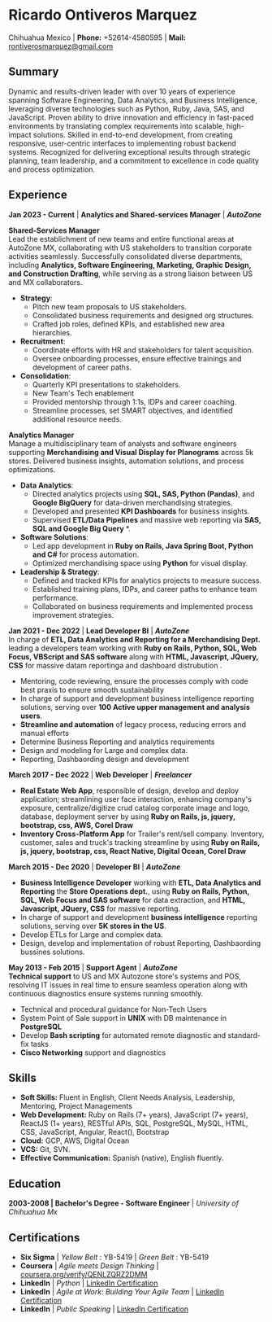 # Ricardo Ontiveros Marquez
Chihuahua Mexico | **Phone:** +52614-4580595 | **Mail:** rontiverosmarquez@gmail.com 
## Summary
Dynamic and results-driven leader with over 10 years of experience spanning Software Engineering, Data Analytics, and Business Intelligence, leveraging diverse technologies such as Python, Ruby, Java, SAS, and JavaScript. Proven ability to drive innovation and efficiency in fast-paced environments by translating complex requirements into scalable, high-impact solutions. Skilled in end-to-end development, from creating responsive, user-centric interfaces to implementing robust backend systems. Recognized for delivering exceptional results through strategic planning, team leadership, and a commitment to excellence in code quality and process optimization.

## Experience
**Jan 2023 - Current** | **Analytics and Shared-services Manager** | ***AutoZone***

**Shared-Services Manager**  
Lead the establichment of new teams and entire functional areas at AutoZone MX, collaborating with US stakeholders to transition corporate activities seamlessly. Successfully consolidated diverse departments, including **Analytics, Software Engineering, Marketing, Graphic Design, and Construction Drafting**, while serving as a strong liaison between US and MX collaborators.  

- **Strategy**:  
  - Pitch new team proposals to US stakeholders.  
  - Consolidated business requirements and designed org structures.  
  - Crafted job roles, defined KPIs, and established new area hierarchies.  
- **Recruitment**:  
  - Coordinate efforts with HR and stakeholders for talent acquisition.  
  - Oversee onboarding processes, ensure effective trainings and development of career paths.  
- **Consolidation**:  
  - Quarterly KPI presentations to stakeholders.  
  - New Team's Tech enablement 
  - Provided mentorship through 1:1s, IDPs and career coaching.  
  - Streamline processes, set SMART objectives, and identified additional resource needs.  

**Analytics Manager**  
Manage a multidisciplinary team of analysts and software engineers supporting **Merchandising and Visual Display for Planograms** across 5k stores. Delivered business insights, automation solutions, and process optimizations.  

- **Data Analytics**:  
  - Directed analytics projects using **SQL, SAS, Python (Pandas)**, and **Google BigQuery** for data-driven merchandising strategies.  
  - Developed and presented **KPI Dashboards** for business insights.  
  - Supervised **ETL/Data Pipelines** and massive web reporting via **SAS, SQL and Google Big Query** *.  
- **Software Solutions**:  
  - Led app development in **Ruby on Rails, Java Spring Boot, Python and C#** for process automation.  
  - Optimized merchandising space using **Python** for visual display.  
- **Leadership & Strategy**:  
  - Defined and tracked KPIs for analytics projects to measure success.  
  - Established training plans, IDPs, and career paths to enhance team performance.  
  - Collaborated on business requirements and implemented process improvement strategies. 

**Jan 2021 - Dec 2022** | **Lead Developer BI** | ***AutoZone***  
In charge of **ETL, Data Analytics and Reporting for a Merchandising Dept.** leading a developers team working with **Ruby on Rails, Python, SQL, Web Focus, VBScript and SAS software** along with **HTML, Javascript, JQuery, CSS** for massive datam reportinga and dashboard distrubution . 
- Mentoring, code reviewing, ensure the processes comply with code best praxis to ensure smooth sustainability
- In charge of support and development business intelligence reporting solutions, serving over **100 Active upper management and analysis users**. 
- **Streamline and automation** of legacy process, reducing errors and manual efforts
- Determine Business Reporting and analytics requirements 
- Design and modeling for Large and complex data.
- Reporting, Dashbaording design and development 

**March 2017 - Dec 2022** | **Web Developer** | ***Freelancer***  
- **Real Estate Web App**, responsible of design, develop and deploy application; streamlining user face interaction, enhancing company's exposure, centralize/digitize crud catalog corporate image and logo, database, deployment server by using **Ruby on Rails, js, jquery, bootstrap, css, AWS, Corel Draw** 
- **Inventory Cross-Platform App** for Trailer's rent/sell company. Inventory, customer, sales and truck's tracking streamline by using **Ruby on Rails, js, jquery, bootstrap, css, React Native, Digital Ocean, Corel Draw**  

**March 2015 - Dec 2020** | **Developer BI** | ***AutoZone***  
- **Business Intelligence Developer** working with **ETL, Data Analytics and Reporting** the **Store Operations dept.**, using **Ruby on Rails, Python, SQL, Web Focus and SAS software** for data extraction, and **HTML, Javascript, JQuery, CSS** for massive reporting. 
- In charge of support and development **business intelligence** reporting solutions, serving over **5K stores in the US**.
- Develop ETLs for Large and complex data.
- Design, develop and implementation of robust Reporting, Dashbaording bussines solutions. 


**May 2013 - Feb 2015** | **Support Agent** | ***AutoZone***  
**Technical support** to US and MX Autozone store's systems and POS, resolving IT issues in real time to ensure seamless operation along with continuous diagnostics ensure systems running smoothly.  
- Technical and procedural guidance for Non-Tech Users
- System Point of Sale support in **UNIX**  with DB maintenance in **PostgreSQL**
- Develop **Bash scripting** for automated remote diagnostic and standard-fix tasks
- **Cisco Networking** support and diagnostics

## Skills
  - **Soft Skills:** Fluent in English, Client Needs Analysis, Leadership, Mentoring, Project Managements
  - **Web Development:** Ruby on Rails (7+ years), JavaScript (7+ years), ReactJS (1+ years), RESTful APIs, SQL, PostgreSQL, MySQL, HTML, CSS, JavaScript, Angular, React(), Bootstrap
  - **Cloud:** GCP, AWS, Digital Ocean
  - **VCS:** Git, SVN.
  - **Effective Communication:** Spanish (native), English fluently.
## Education
**2003-2008 | Bachelor's Degree - Software Engineer** | _University of Chihuahua Mx_

## Certifications
- **Six Sigma** | _Yellow Belt_ : YB-5419 | _Green Belt_ : YB-5419
- **Coursera** | _Agile meets Design Thinking_ | [coursera.org/verify/QENLZQRZ2DMM](https://www.coursera.org/verify/QENLZQRZ2DMM)
- **LinkedIn** | _Python_ | [LinkedIn Certification](https://www.linkedin.com/learning/certificates/34e97bd413c8d68475848c0120424db3f5735365c0b5d8fa16e4de02ea2c8cda)
- **LinkedIn** | _Agile at Work: Building Your Agile Team_ | [LinkedIn Certification](https://www.linkedin.com/learning/certificates/7fa4f88694378a986f867bc96304df70b640835ad3cab04596266b863704e06d?u=145525210)
- **LinkedIn** | _Public Speaking_ | [LinkedIn Certification](https://www.linkedin.com/learning/certificates/71f6b25f4176ccb4eeeec914a893dd543a4fbcbc2de093ad8ff6a9c1742379bf?u=145525210)
